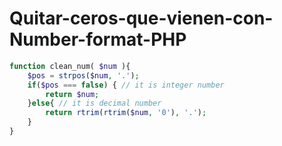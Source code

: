# Quitar-ceros-que-vienen-con-Number-format-PHP

```php
function clean_num( $num ){
	$pos = strpos($num, '.');
	if($pos === false) { // it is integer number
		return $num;
	}else{ // it is decimal number
		return rtrim(rtrim($num, '0'), '.');
	}
}
```
